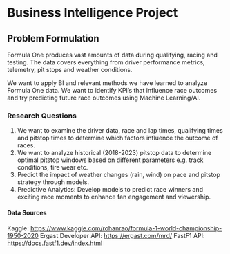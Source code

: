 # Business Intelligence Project

## Problem Formulation
Formula One produces vast amounts of data during qualifying, racing and testing. The data covers everything from driver performance metrics, telemetry, pit stops and weather conditions. 

We want to apply BI and relevant methods we have learned to analyze Formula One data. We want to identify KPI’s that influence race outcomes and try predicting future race outcomes using Machine Learning/AI.

### Research Questions
1. We want to examine the driver data, race and lap times, qualifying times and pitstop times to determine which factors influence the outcome of races.
2. We want to analyze historical (2018-2023) pitstop data to determine optimal pitstop windows based on different parameters e.g. track conditions, tire wear etc.
3. Predict the impact of weather changes (rain, wind) on pace and pitstop strategy through models.
4. Predictive Analytics: Develop models to predict race winners and exciting race moments to enhance fan engagement and viewership.

#### Data Sources
Kaggle: https://www.kaggle.com/rohanrao/formula-1-world-championship-1950-2020
Ergast Developer API: https://ergast.com/mrd/
FastF1 API: https://docs.fastf1.dev/index.html